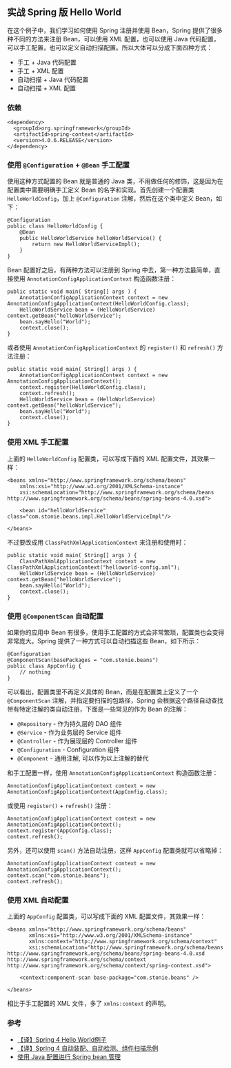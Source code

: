 ## 实战 Spring 版 Hello World

在这个例子中，我们学习如何使用 Spring 注册并使用 Bean，Spring 提供了很多种不同的方法来注册 Bean，可以使用 XML 配置，也可以使用 Java 代码配置，可以手工配置，也可以定义自动扫描配置。所以大体可以分成下面四种方式：

* 手工 + Java 代码配置
* 手工 + XML 配置
* 自动扫描 + Java 代码配置
* 自动扫描 + XML 配置

### 依赖

```
<dependency>
  <groupId>org.springframework</groupId>
  <artifactId>spring-context</artifactId>
  <version>4.0.6.RELEASE</version>
</dependency>
```

### 使用 `@Configuration` + `@Bean` 手工配置

使用这种方式配置的 Bean 就是普通的 Java 类，不用做任何的修饰，这是因为在配置类中需要明确手工定义 Bean 的名字和实现。首先创建一个配置类 `HelloWorldConfig`，加上 `@Configuration` 注解，然后在这个类中定义 Bean，如下：

```
@Configuration
public class HelloWorldConfig {
    @Bean
    public HelloWorldService helloWorldService() {
        return new HelloWorldServiceImpl();
    }
}
```

Bean 配置好之后，有两种方法可以注册到 Spring 中去，第一种方法最简单，直接使用 `AnnotationConfigApplicationContext` 构造函数注册：

```
public static void main( String[] args ) {
    AnnotationConfigApplicationContext context = new AnnotationConfigApplicationContext(HelloWorldConfig.class);
    HelloWorldService bean = (HelloWorldService) context.getBean("helloWorldService");
    bean.sayHello("World");
    context.close();
}
```

或者使用 `AnnotationConfigApplicationContext` 的 `register()` 和 `refresh()` 方法注册：

```
public static void main( String[] args ) {
    AnnotationConfigApplicationContext context = new AnnotationConfigApplicationContext();
    context.register(HelloWorldConfig.class);
    context.refresh();
    HelloWorldService bean = (HelloWorldService) context.getBean("helloWorldService");
    bean.sayHello("World");
    context.close();
}
```

### 使用 XML 手工配置

上面的 `HelloWorldConfig` 配置类，可以写成下面的 XML 配置文件，其效果一样：

```
<beans xmlns="http://www.springframework.org/schema/beans"
    xmlns:xsi="http://www.w3.org/2001/XMLSchema-instance"
    xsi:schemaLocation="http://www.springframework.org/schema/beans http://www.springframework.org/schema/beans/spring-beans-4.0.xsd">
    
    <bean id="helloWorldService" class="com.stonie.beans.impl.HelloWorldServiceImpl"/>
    
</beans>
```

不过要改成用 `ClassPathXmlApplicationContext` 来注册和使用时：

```
public static void main( String[] args ) {
    ClassPathXmlApplicationContext context = new ClassPathXmlApplicationContext("helloworld-config.xml");
    HelloWorldService bean = (HelloWorldService) context.getBean("helloWorldService");
    bean.sayHello("World");
    context.close();
}
```

### 使用 `@ComponentScan` 自动配置

如果你的应用中 Bean 有很多，使用手工配置的方式会非常繁琐，配置类也会变得非常庞大。Spring 提供了一种方式可以自动扫描这些 Bean，如下所示：

```
@Configuration
@ComponentScan(basePackages = "com.stonie.beans")
public class AppConfig {
    // nothing
}
```

可以看出，配置类里不再定义具体的 Bean，而是在配置类上定义了一个 `@ComponentScan` 注解，并指定要扫描的包路径，Spring 会根据这个路径自动查找带有特定注解的类自动注册，下面是一些常见的作为 Bean 的注解：

* `@Repository` - 作为持久层的 DAO 组件
* `@Service` - 作为业务层的 Service 组件
* `@Controller` - 作为展现层的 Controller 组件
* `@Configuration` - Configuration 组件
* `@Component` - 通用注解, 可以作为以上注解的替代

和手工配置一样，使用 `AnnotationConfigApplicationContext` 构造函数注册：

```
AnnotationConfigApplicationContext context = new AnnotationConfigApplicationContext(AppConfig.class);
```

或使用 `register()` + `refresh()` 注册：

```
AnnotationConfigApplicationContext context = new AnnotationConfigApplicationContext();
context.register(AppConfig.class);
context.refresh();
```

另外，还可以使用 `scan()` 方法自动注册，这样 `AppConfig` 配置类就可以省略掉：

```
AnnotationConfigApplicationContext context = new AnnotationConfigApplicationContext();
context.scan("com.stonie.beans");
context.refresh();
```

### 使用 XML 自动配置

上面的 `AppConfig` 配置类，可以写成下面的 XML 配置文件，其效果一样：

```
<beans xmlns="http://www.springframework.org/schema/beans"
       xmlns:xsi="http://www.w3.org/2001/XMLSchema-instance"
       xmlns:context="http://www.springframework.org/schema/context"
       xsi:schemaLocation="http://www.springframework.org/schema/beans http://www.springframework.org/schema/beans/spring-beans-4.0.xsd http://www.springframework.org/schema/context http://www.springframework.org/schema/context/spring-context.xsd">
 
    <context:component-scan base-package="com.stonie.beans" />
  
</beans>
```

相比于手工配置的 XML 文件，多了 `xmlns:context` 的声明。

### 参考

* [【译】Spring 4 Hello World例子](https://www.cnblogs.com/chenpi/p/6210097.html)
* [【译】Spring 4 自动装配、自动检测、组件扫描示例](https://www.cnblogs.com/chenpi/p/6211410.html)
* [使用 Java 配置进行 Spring bean 管理](https://www.ibm.com/developerworks/cn/webservices/ws-springjava/index.html)